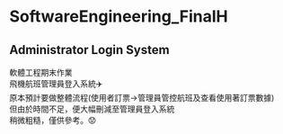 # SoftwareEngineering_FinalH
## Administrator Login System
  軟體工程期末作業</br>
  飛機航班管理員登入系統:airplane:</br>
  原本預計要做整體流程(使用者訂票→管理員管控航班及查看使用著訂票數據)</br>
  但由於時間不足，便大幅刪減至管理員登入系統</br>
  稍微粗糙，僅供參考。:worried:
